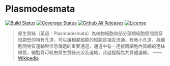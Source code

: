 # Plasmodesmata

[![Build Status](https://travis-ci.org/iovxw/plasmodesmata.svg?branch=master)](https://travis-ci.org/iovxw/plasmodesmata)
[![Coverage Status](https://coveralls.io/repos/github/iovxw/plasmodesmata/badge.svg?branch=master)](https://coveralls.io/github/iovxw/plasmodesmata?branch=master)
[![Github All Releases](https://img.shields.io/github/downloads/iovxw/plasmodesmata/total.svg)](https://github.com/iovxw/plasmodesmata/releases)
[![License](https://img.shields.io/github/license/iovxw/plasmodesmata.svg)](https://github.com/iovxw/plasmodesmata/blob/master/UNLICENSE)

> 原生質絲（英语：Plasmodesmata）為植物細胞和部分藻類細胞壁間貫穿細胞壁的特有孔道，可以讓相鄰細胞的細胞質相互流通。有微小孔道，為細胞間物質運輸與信息傳遞的重要通道，通道中有一連接兩細胞內質網的連絲微管，細胞質可經由原生質絲交流及運輸，此過程稱為共質體運輸。
> —— [Wikipedia](https://zh.wikipedia.org/wiki/%E5%8E%9F%E7%94%9F%E8%B3%AA%E7%B5%B2)
